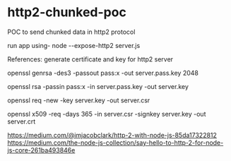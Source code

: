 # http2-chunked-poc
POC to send chunked data in http2 protocol

run app using- 
node --expose-http2 server.js


References:
generate certificate and key for http2 server

openssl genrsa -des3 -passout pass:x -out server.pass.key 2048

openssl rsa -passin pass:x -in server.pass.key -out server.key

openssl req -new -key server.key -out server.csr

openssl x509 -req -days 365 -in server.csr -signkey server.key -out server.crt



https://medium.com/@imjacobclark/http-2-with-node-js-85da17322812
https://medium.com/the-node-js-collection/say-hello-to-http-2-for-node-js-core-261ba493846e
